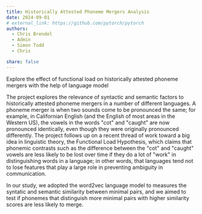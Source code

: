 ```yaml
---
title: Historically Attested Phoneme Mergers Analysis
date: 2024-09-01
# external_link: https://github.com/pytorch/pytorch
authors:
  - Chris Brendel
  - Admin
  - Simon Todd
  - Chris

share: false
---
```


Explore the effect of functional load on historically attested phoneme mergers with the help of language model

<!--more-->

The project explores the relevance of syntactic and semantic factors to historically attested phoneme mergers in a number of different languages. A phoneme merger is when two sounds come to be pronounced the same; for example, in Californian English (and the English of most areas in the Western US), the vowels in the words "cot" and "caught" are now pronounced identically, even though they were originally pronounced differently. The project follows up on a recent thread of work toward a big idea in linguistic theory, the Functional Load Hypothesis, which claims that phonemic contrasts such as the difference between the "cot" and "caught" vowels are less likely to be lost over time if they do a lot of "work" in distinguishing words in a language; in other words, that languages tend not to lose features that play a large role in preventing ambiguity in communication. 

In our study, we adopted the word2vec language model to measures the syntatic and semantic similarity between minimal pairs, and we aimed to test if phonemes that distinguish more minimal pairs with higher similarity scores are less likely to merge. 



